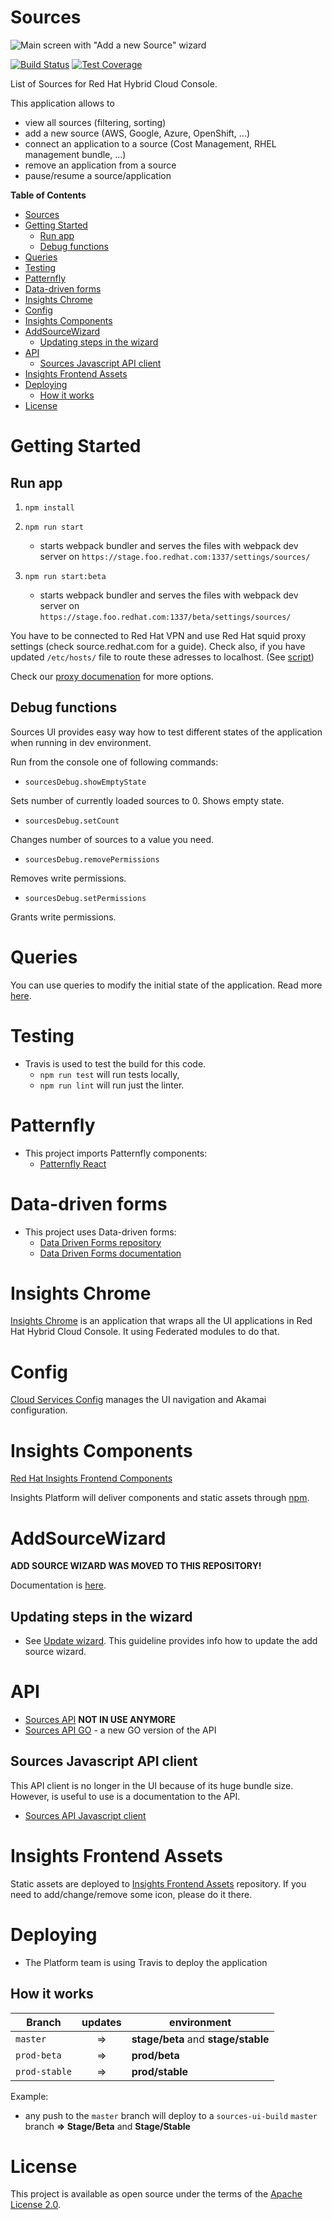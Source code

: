 # Sources
![Main screen with "Add a new Source" wizard](doc/images/sources-main-add.png)

[![Build Status](https://travis-ci.com/RedHatInsights/sources-ui.svg?branch=master)](https://travis-ci.com/RedHatInsights/sources-ui)
[![Test Coverage](https://codecov.io/gh/RedHatInsights/sources-ui/branch/master/graph/badge.svg)](https://codecov.io/gh/RedHatInsights/sources-ui)

List of Sources for Red Hat Hybrid Cloud Console.

This application allows to
- view all sources (filtering, sorting)
- add a new source (AWS, Google, Azure, OpenShift, ...)
- connect an application to a source (Cost Management, RHEL management bundle, ...)
- remove an application from a source
- pause/resume a source/application

**Table of Contents**
- [Sources](#sources)
- [Getting Started](#getting-started)
  - [Run app](#run-app)
  - [Debug functions](#debug-functions)
- [Queries](#queries)
- [Testing](#testing)
- [Patternfly](#patternfly)
- [Data-driven forms](#data-driven-forms)
- [Insights Chrome](#insights-chrome)
- [Config](#config)
- [Insights Components](#insights-components)
- [AddSourceWizard](#addsourcewizard)
  - [Updating steps in the wizard](#updating-steps-in-the-wizard)
- [API](#api)
  - [Sources Javascript API client](#sources-javascript-api-client)
- [Insights Frontend Assets](#insights-frontend-assets)
- [Deploying](#deploying)
  - [How it works](#how-it-works)
- [License](#license)

# Getting Started
## Run app

1. ```npm install```

2.  ```npm run start```
    - starts webpack bundler and serves the files with webpack dev server on `https://stage.foo.redhat.com:1337/settings/sources/`

2.  ```npm run start:beta```
    - starts webpack bundler and serves the files with webpack dev server on `https://stage.foo.redhat.com:1337/beta/settings/sources/`

You have to be connected to Red Hat VPN and use Red Hat squid proxy settings (check source.redhat.com for a guide). Check also, if you have updated `/etc/hosts/` file to route these adresses to localhost. (See [script](https://github.com/RedHatInsights/insights-proxy/blob/master/scripts/patch-etc-hosts.sh))

Check our [proxy documenation](https://github.com/RedHatInsights/frontend-components/tree/master/packages/config#useproxy) for more options.

## Debug functions

Sources UI provides easy way how to test different states of the application when running in dev environment.

Run from the console one of following commands:

- ```sourcesDebug.showEmptyState```

Sets number of currently loaded sources to 0. Shows empty state.

- ```sourcesDebug.setCount```

Changes number of sources to a value you need.

- ```sourcesDebug.removePermissions```

Removes write permissions.

- ```sourcesDebug.setPermissions```

Grants write permissions.

# Queries

You can use queries to modify the initial state of the application. Read more [here](doc/url-query.md).

# Testing

- Travis is used to test the build for this code.
  - `npm run test` will run tests locally,
  - `npm run lint` will run just the linter.

# Patternfly

- This project imports Patternfly components:
  - [Patternfly React](https://github.com/patternfly/patternfly-react)

# Data-driven forms

- This project uses Data-driven forms:
  - [Data Driven Forms repository](https://github.com/data-driven-forms)
  - [Data Driven Forms documentation](http://data-driven-forms.org/)


# Insights Chrome

[Insights Chrome](https://github.com/RedHatInsights/insights-chrome) is an application that wraps all the UI applications in Red Hat Hybrid Cloud Console. It using Federated modules to do that.

# Config

[Cloud Services Config](https://github.com/RedHatInsights/cloud-services-config) manages the UI navigation and Akamai configuration.
# Insights Components

[Red Hat Insights Frontend Components](https://github.com/RedHatInsights/frontend-components)

Insights Platform will deliver components and static assets through [npm](https://www.npmjs.com/package/@redhat-cloud-services/frontend-components).

# AddSourceWizard

**ADD SOURCE WIZARD WAS MOVED TO THIS REPOSITORY!**

Documentation is [here](doc/wizard.md).

## Updating steps in the wizard

- See [Update wizard](doc/update-wizard.md). This guideline provides info how to update the add source wizard.

# API

- [Sources API](https://github.com/RedHatInsights/sources-api) **NOT IN USE ANYMORE**
- [Sources API GO](https://github.com/RedHatInsights/sources-api-go) - a new GO version of the API
## Sources Javascript API client

This API client is no longer in the UI because of its huge bundle size. However, is useful to use is a documentation to the API.

- [Sources API Javascript client](https://github.com/RedHatInsights/javascript-clients/blob/master/packages/sources/doc/README.md)

# Insights Frontend Assets

Static assets are deployed to [Insights Frontend Assets](https://github.com/RedHatInsights/frontend-assets) repository. If you need to add/change/remove some icon, please do it there.

# Deploying

- The Platform team is using Travis to deploy the application

## How it works

|Branch|updates|environment|
|------|:------:|-----------|
|`master`|=>|**stage/beta** and **stage/stable**|
|`prod-beta`|=>|**prod/beta**|
|`prod-stable`|=>|**prod/stable**|

Example:

- any push to the `master` branch will deploy to a `sources-ui-build` `master` branch **=> Stage/Beta** and **Stage/Stable**

# License

This project is available as open source under the terms of the [Apache License 2.0](http://www.apache.org/licenses/LICENSE-2.0).
